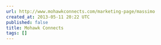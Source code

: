 ```yaml
---
url: http://www.mohawkconnects.com/marketing-page/massimo
created_at: 2013-05-11 20:22 UTC
published: false
title: Mohawk Connects
tags: []
---
```




